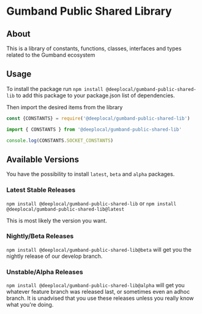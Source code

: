 # Gumband Public Shared Library

## About

This is a library of constants, functions, classes, interfaces and types related to the Gumband ecosystem

## Usage

To install the package run `npm install @deeplocal/gumband-public-shared-lib` to add this package to your package.json list of dependencies.

Then import the desired items from the library

```typescript
const {CONSTANTS} = require('@deeplocal/gumband-public-shared-lib')

import { CONSTANTS } from '@deeplocal/gumband-public-shared-lib'

console.log(CONSTANTS.SOCKET_CONSTANTS)
```


## Available Versions

You have the possibility to install `latest`, `beta` and `alpha` packages.

### Latest Stable Releases

`npm install @deeplocal/gumband-public-shared-lib` or `npm install @deeplocal/gumband-public-shared-lib@latest`  

This is most likely the version you want.

### Nightly/Beta Releases

`npm install @deeplocal/gumband-public-shared-lib@beta` will get you the nightly release of our develop branch.

### Unstable/Alpha Releases

`npm install @deeplocal/gumband-public-shared-lib@alpha` will get you whatever feature branch was released last, or sometimes even an adhoc branch. It is unadvised that you use these releases unless you really know what you're doing.

